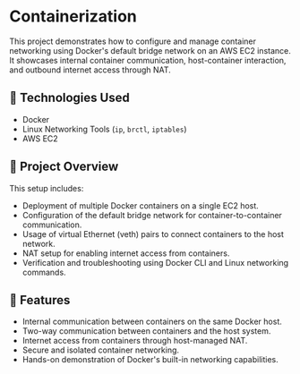 # Containerization


This project demonstrates how to configure and manage container networking using Docker's default bridge network on an AWS EC2 instance. It showcases internal container communication, host-container interaction, and outbound internet access through NAT.

## 🔧 Technologies Used
- Docker
- Linux Networking Tools (`ip`, `brctl`, `iptables`)
- AWS EC2

## 📌 Project Overview

This setup includes:

- Deployment of multiple Docker containers on a single EC2 host.
- Configuration of the default bridge network for container-to-container communication.
- Usage of virtual Ethernet (veth) pairs to connect containers to the host network.
- NAT setup for enabling internet access from containers.
- Verification and troubleshooting using Docker CLI and Linux networking commands.

## 🚀 Features

- Internal communication between containers on the same Docker host.
- Two-way communication between containers and the host system.
- Internet access from containers through host-managed NAT.
- Secure and isolated container networking.
- Hands-on demonstration of Docker's built-in networking capabilities.
